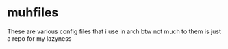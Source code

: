 # muhfiles
These are various config files that i use in arch btw
not much to them is just a repo for my lazyness
